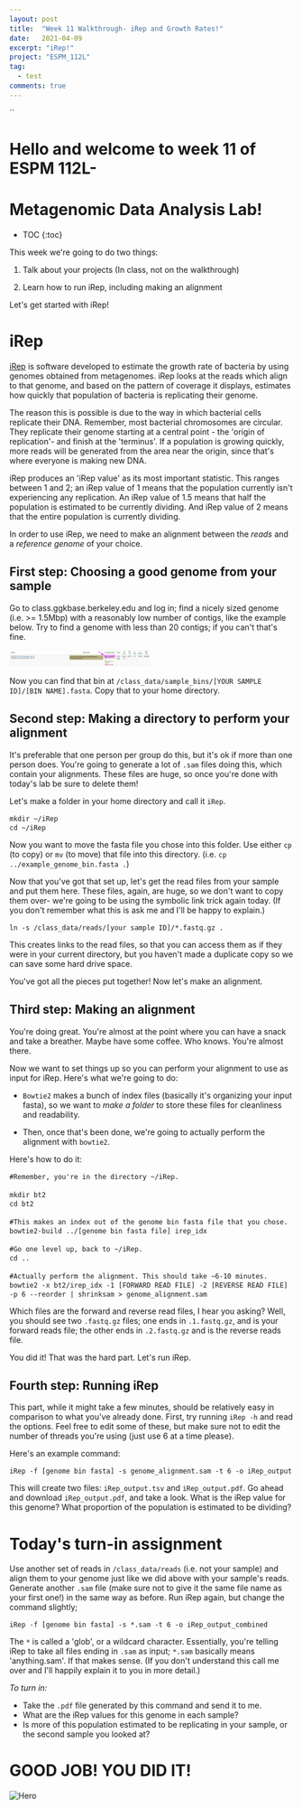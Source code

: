 ```yaml
---
layout: post
title:  "Week 11 Walkthrough- iRep and Growth Rates!"
date:   2021-04-09
excerpt: "iRep!"
project: "ESPM_112L"
tag:
  - test
comments: true
---
```



``
<h1>Hello and welcome to week 11 of ESPM 112L-</h1>

<h1>Metagenomic Data Analysis Lab!</h1>

* TOC
{:toc}

This week we're going to do two things:

1. Talk about your projects (In class, not on the walkthrough)

2. Learn how to run iRep, including making an alignment

Let's get started with iRep!

# iRep

[iRep](https://www.ncbi.nlm.nih.gov/pmc/articles/PMC5538567/) is software developed to estimate the growth rate of bacteria by using genomes obtained from metagenomes. iRep looks at the reads which align to that genome, and based on the pattern of coverage it displays, estimates how quickly that population of bacteria is replicating their genome.

The reason this is possible is due to the way in which bacterial cells replicate their DNA. Remember, most bacterial chromosomes are circular. They replicate their genome starting at a central point - the 'origin of replication'- and finish at the 'terminus'. If a population is growing quickly, more reads will be generated from the area near the origin, since that's where everyone is making new DNA.

iRep produces an 'iRep value' as its most important statistic. This ranges between 1 and 2; an iRep value of 1 means that the population currently isn't experiencing any replication. An iRep value of 1.5 means that half the population is estimated to be currently dividing. And iRep value of 2 means that the entire population is currently dividing.

In order to use iRep, we need to make an alignment between the *reads* and a *reference genome* of your choice.

## First step: Choosing a good genome from your sample

Go to class.ggkbase.berkeley.edu and log in; find a nicely sized genome (i.e. >= 1.5Mbp) with a reasonably low number of contigs, like the example below. Try to find a genome with less than 20 contigs; if you can't that's fine.

<img src="/assets/img/example_genome.png" width=250>

Now you can find that bin at `/class_data/sample_bins/[YOUR SAMPLE ID]/[BIN NAME].fasta`. Copy that to your home directory.

## Second step: Making a directory to perform your alignment

It's preferable that one person per group do this, but it's ok if more than one person does. You're going to generate a lot of `.sam` files doing this, which contain your alignments. These files are huge, so once you're done with today's lab be sure to delete them!

Let's make a folder in your home directory and call it `iRep`.

```
mkdir ~/iRep
cd ~/iRep
```

Now you want to move the fasta file you chose into this folder. Use either `cp` (to copy) or `mv` (to move) that file into this directory. (i.e. `cp ../example_genome_bin.fasta .`)

Now that you've got that set up, let's get the read files from your sample and put them here. These files, again, are huge, so we don't want to copy them over- we're going to be using the symbolic link trick again today. (If you don't remember what this is ask me and I'll be happy to explain.)

```
ln -s /class_data/reads/[your sample ID]/*.fastq.gz .
```

This creates links to the read files, so that you can access them as if they were in your current directory, but you haven't made a duplicate copy so we can save some hard drive space.

You've got all the pieces put together! Now let's make an alignment.

## Third step: Making an alignment

You're doing great. You're almost at the point where you can have a snack and take a breather. Maybe have some coffee. Who knows. You're almost there.

Now we want to set things up so you can perform your alignment to use as input for iRep. Here's what we're going to do:

- `Bowtie2` makes a bunch of index files (basically it's organizing your input fasta), so we want to *make a folder* to store these files for cleanliness and readability.

- Then, once that's been done, we're going to actually perform the alignment with `bowtie2`.

Here's how to do it:

```
#Remember, you're in the directory ~/iRep.

mkdir bt2
cd bt2

#This makes an index out of the genome bin fasta file that you chose.
bowtie2-build ../[genome bin fasta file] irep_idx

#Go one level up, back to ~/iRep.
cd ..

#Actually perform the alignment. This should take ~6-10 minutes.
bowtie2 -x bt2/irep_idx -1 [FORWARD READ FILE] -2 [REVERSE READ FILE] -p 6 --reorder | shrinksam > genome_alignment.sam
```

Which files are the forward and reverse read files, I hear you asking? Well, you should see two `.fastq.gz` files; one ends in `.1.fastq.gz`, and is your forward reads file; the other ends in `.2.fastq.gz` and is the reverse reads file.

You did it! That was the hard part. Let's run iRep.

## Fourth step: Running iRep

This part, while it might take a few minutes, should be relatively easy in comparison to what you've already done. First, try running `iRep -h` and read the options. Feel free to edit some of these, but make sure not to edit the number of threads you're using (just use 6 at a time please).

Here's an example command:

```
iRep -f [genome bin fasta] -s genome_alignment.sam -t 6 -o iRep_output
```

This will create two files: `iRep_output.tsv` and `iRep_output.pdf`. Go ahead and download `iRep_output.pdf`, and take a look. What is the iRep value for this genome? What proportion of the population is estimated to be dividing?

# Today's turn-in assignment

Use another set of reads in `/class_data/reads` (i.e. not your sample) and align them to your genome just like we did above with your sample's reads.
Generate another `.sam` file (make sure not to give it the same file name as your first one!) in the same way as before.
Run iRep again, but change the command slightly;
```
iRep -f [genome bin fasta] -s *.sam -t 6 -o iRep_output_combined
```

The `*` is called a 'glob', or a wildcard character. Essentially, you're telling iRep to take all files ending in `.sam` as input; `*.sam` basically means 'anything.sam'. If that makes sense. (If you don't understand this call me over and I'll happily explain it to you in more detail.)

*To turn in:*

- Take the `.pdf` file generated by this command and send it to me.
- What are the iRep values for this genome in each sample?
- Is more of this population estimated to be replicating in your sample, or the second sample you looked at?

# GOOD JOB! YOU DID IT!

![Hero](https://i.pinimg.com/originals/3e/87/27/3e872724c621741c4a4e5162d2f267fc.jpg)

